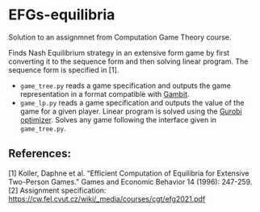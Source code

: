 # EFGs-equilibria


Solution to an assignmnet from Computation Game Theory course.

Finds Nash Equilibrium strategy in an extensive form game by first converting it to the sequence form and then solving linear program.
The sequence form is specified in [1].

* `game_tree.py` reads a game specification and outputs the game representation in a format compatible with [Gambit](http://www.gambit-project.org/).
* `game_lp.py` reads a game specification and outputs the value of the game for a given player. Linear program is solved using the [Gurobi optimizer](https://www.gurobi.com/). Solves any game following the interface given in `game_tree.py`.

## References:
[1] Koller, Daphne et al. “Efficient Computation of Equilibria for Extensive Two-Person Games.” Games and Economic Behavior 14 (1996): 247-259.
[2] Assignment specification: https://cw.fel.cvut.cz/wiki/_media/courses/cgt/efg2021.pdf
